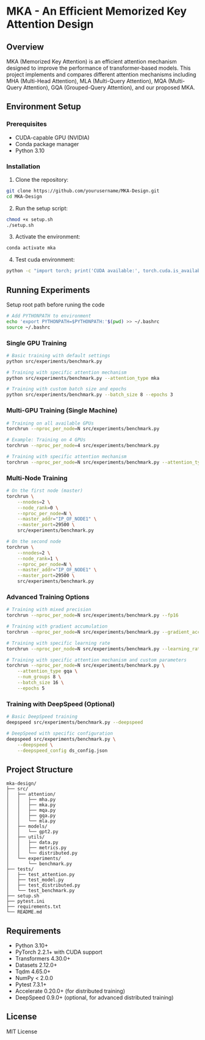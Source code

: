 # MKA - An Efficient Memorized Key Attention Design

## Overview
MKA (Memorized Key Attention) is an efficient attention mechanism designed to improve the performance of transformer-based models. This project implements and compares different attention mechanisms including MHA (Multi-Head Attention), MLA (Multi-Query Attention), MQA (Multi-Query Attention), GQA (Grouped-Query Attention), and our proposed MKA.

## Environment Setup

### Prerequisites
- CUDA-capable GPU (NVIDIA)
- Conda package manager
- Python 3.10

### Installation
1. Clone the repository:
```bash
git clone https://github.com/yourusername/MKA-Design.git
cd MKA-Design
```

2. Run the setup script:
```bash
chmod +x setup.sh
./setup.sh
```

3. Activate the environment:
```bash
conda activate mka
```

4. Test cuda environment:
```bash
python -c "import torch; print('CUDA available:', torch.cuda.is_available()); print('CUDA version:', torch.version.cuda if torch.cuda.is_available() else 'Not available')"
```

## Running Experiments

Setup root path before runing the code
```bash
# Add PYTHONPATH to environment
echo 'export PYTHONPATH=$PYTHONPATH:'$(pwd) >> ~/.bashrc
source ~/.bashrc
```

### Single GPU Training
```bash
# Basic training with default settings
python src/experiments/benchmark.py

# Training with specific attention mechanism
python src/experiments/benchmark.py --attention_type mka

# Training with custom batch size and epochs
python src/experiments/benchmark.py --batch_size 8 --epochs 3
```

### Multi-GPU Training (Single Machine)
```bash
# Training on all available GPUs
torchrun --nproc_per_node=N src/experiments/benchmark.py

# Example: Training on 4 GPUs
torchrun --nproc_per_node=4 src/experiments/benchmark.py

# Training with specific attention mechanism
torchrun --nproc_per_node=N src/experiments/benchmark.py --attention_type mka
```

### Multi-Node Training
```bash
# On the first node (master)
torchrun \
    --nnodes=2 \
    --node_rank=0 \
    --nproc_per_node=N \
    --master_addr="IP_OF_NODE1" \
    --master_port=29500 \
    src/experiments/benchmark.py

# On the second node
torchrun \
    --nnodes=2 \
    --node_rank=1 \
    --nproc_per_node=N \
    --master_addr="IP_OF_NODE1" \
    --master_port=29500 \
    src/experiments/benchmark.py
```

### Advanced Training Options
```bash
# Training with mixed precision
torchrun --nproc_per_node=N src/experiments/benchmark.py --fp16

# Training with gradient accumulation
torchrun --nproc_per_node=N src/experiments/benchmark.py --gradient_accumulation_steps 4

# Training with specific learning rate
torchrun --nproc_per_node=N src/experiments/benchmark.py --learning_rate 1e-4

# Training with specific attention mechanism and custom parameters
torchrun --nproc_per_node=N src/experiments/benchmark.py \
    --attention_type gqa \
    --num_groups 8 \
    --batch_size 16 \
    --epochs 5
```

### Training with DeepSpeed (Optional)
```bash
# Basic DeepSpeed training
deepspeed src/experiments/benchmark.py --deepspeed

# DeepSpeed with specific configuration
deepspeed src/experiments/benchmark.py \
    --deepspeed \
    --deepspeed_config ds_config.json
```

## Project Structure
```
mka-design/
├── src/
│   ├── attention/
│   │   ├── mha.py
│   │   ├── mka.py
│   │   ├── mqa.py
│   │   ├── gqa.py
│   │   └── mla.py
│   ├── models/
│   │   └── gpt2.py
│   ├── utils/
│   │   ├── data.py
│   │   ├── metrics.py
│   │   └── distributed.py
│   └── experiments/
│       └── benchmark.py
├── tests/
│   ├── test_attention.py
│   ├── test_model.py
│   ├── test_distributed.py
│   └── test_benchmark.py
├── setup.sh
├── pytest.ini
├── requirements.txt
└── README.md
```

## Requirements
- Python 3.10+
- PyTorch 2.2.1+ with CUDA support
- Transformers 4.30.0+
- Datasets 2.12.0+
- Tqdm 4.65.0+
- NumPy < 2.0.0
- Pytest 7.3.1+
- Accelerate 0.20.0+ (for distributed training)
- DeepSpeed 0.9.0+ (optional, for advanced distributed training)

## License
MIT License